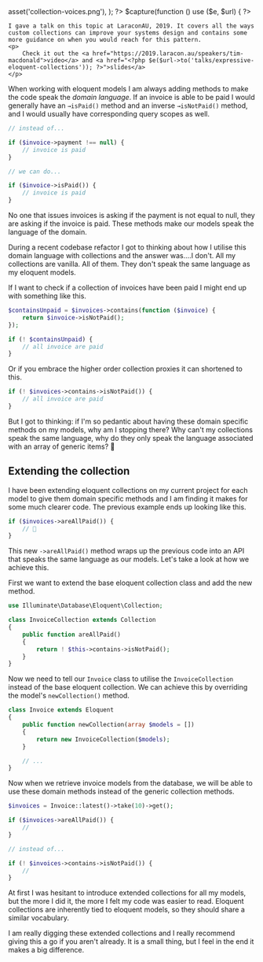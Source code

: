 <?php

use TiMacDonald\Website\Format;
use TiMacDonald\Website\Page;

/**
 * Props.
 *
 * @var string $projectBase
 * @var \TiMacDonald\Website\Request $request
 * @var \TiMacDonald\Website\Url $url
 * @var (callable(string): void) $e
 * @var \TiMacDonald\Website\Markdown $markdown
 * @var \TiMacDonald\Website\Collection $collection
 */

// ...

$page = Page::fromPost(
    file: __FILE__,
    title: 'Giving collections a voice',
    description: "Laravel collections have become an essential part of my codebases and I couldn't imagine working without them. I have found giving collections the voice of the problem domain makes for a much nicer API when compared to the generic collection methods.",
    date: new DateTimeImmutable('@1543205093', new DateTimeZone('Australia/Melbourne')),
    image: $url->asset('collection-voices.png'),
);

?>

<?php $template('update', ['content' => $capture(function () use ($e, $url) { ?>
    I gave a talk on this topic at LaraconAU, 2019. It covers all the ways custom collections can improve your systems design and contains some more guidance on when you would reach for this pattern.
    <p>
        Check it out the <a href="https://2019.laracon.au/speakers/tim-macdonald">video</a> and <a href="<?php $e($url->to('talks/expressive-eloquent-collections')); ?>">slides</a>
    </p>
<?php })[0]]); ?>

When working with eloquent models I am always adding methods to make the code speak the _domain language_. If an invoice is able to be paid I would generally have an `→isPaid()` method and an inverse `→isNotPaid()` method, and I would usually have corresponding query scopes as well.

```php
// instead of...

if ($invoice->payment !== null) {
    // invoice is paid
}

// we can do...

if ($invoice->isPaid()) {
    // invoice is paid
}
```

No one that issues invoices is asking if the payment is not equal to null, they are asking if the invoice is paid. These methods make our models speak the language of the domain.

During a recent codebase refactor I got to thinking about how I utilise this domain language with collections and the answer was....I don't. All my collections are vanilla. All of them. They don't speak the same language as my eloquent models.

If I want to check if a collection of invoices have been paid I might end up with something like this.

```php
$containsUnpaid = $invoices->contains(function ($invoice) {
    return $invoice->isNotPaid();
});

if (! $containsUnpaid) {
    // all invoice are paid
}
```

Or if you embrace the higher order collection proxies it can shortened to this.

```php
if (! $invoices->contains->isNotPaid()) {
    // all invoice are paid
}
```

But I got to thinking: if I'm so pedantic about having these domain specific methods on my models, why am I stopping there? Why can't my collections speak the same language, why do they only speak the language associated with an array of generic items? 🤔

## Extending the collection

I have been extending eloquent collections on my current project for each model to give them domain specific methods and I am finding it makes for some much clearer code. The previous example ends up looking like this.

```php
if ($invoices->areAllPaid()) {
    // 🎉
}
```

This new `->areAllPaid()` method wraps up the previous code into an API that speaks the same language as our models. Let's take a look at how we achieve this.

First we want to extend the base eloquent collection class and add the new method.

```php
use Illuminate\Database\Eloquent\Collection;

class InvoiceCollection extends Collection
{
    public function areAllPaid()
    {
        return ! $this->contains->isNotPaid();
    }
}
```

Now we need to tell our `Invoice` class to utilise the `InvoiceCollection` instead of the base eloquent collection. We can achieve this by overriding the model's `newCollection()` method.

```php
class Invoice extends Eloquent
{
    public function newCollection(array $models = [])
    {
        return new InvoiceCollection($models);
    }

    // ...
}
```

Now when we retrieve invoice models from the database, we will be able to use these domain methods instead of the generic collection methods.

```php
$invoices = Invoice::latest()->take(10)->get();

if ($invoices->areAllPaid()) {
    //
}

// instead of...

if (! $invoices->contains->isNotPaid()) {
    //
}

```

At first I was hesitant to introduce extended collections for all my models, but the more I did it, the more I felt my code was easier to read. Eloquent collections are inherently tied to eloquent models, so they should share a similar vocabulary.

I am really digging these extended collections and I really recommend giving this a go if you aren't already. It is a small thing, but I feel in the end it makes a big difference.

